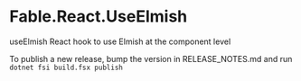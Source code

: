 # Fable.React.UseElmish

useElmish React hook to use Elmish at the component level

To publish a new release, bump the version in RELEASE_NOTES.md and run `dotnet fsi build.fsx publish`
